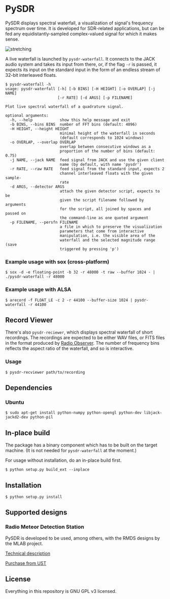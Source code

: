 # PySDR

PySDR displays spectral waterfall, a visualization of signal's frequency spectrum over time. It is developed for SDR-related applications, but can be fed any equidistantly-sampled complex-valued signal for which it makes sense.

![stretching](https://cloud.githubusercontent.com/assets/382160/24999343/6fe18d4e-203d-11e7-9c5e-1949dc2f508b.gif)

A live waterfall is launched by `pysdr-waterfall`. It connects to the JACK audio system and takes its input from there, or, if the flag `-r` is passed, it expects its input on the standard input in the form of an endless stream of 32-bit interleaved floats.

	$ pysdr-waterfall -h
	usage: pysdr-waterfall [-h] [-b BINS] [-H HEIGHT] [-o OVERLAP] [-j NAME]
	                       [-r RATE] [-d ARGS] [-p FILENAME]
	
	Plot live spectral waterfall of a quadrature signal.
	
	optional arguments:
	  -h, --help            show this help message and exit
	  -b BINS, --bins BINS  number of FFT bins (default: 4096)
	  -H HEIGHT, --height HEIGHT
	                        minimal height of the waterfall in seconds
	                        (default corresponds to 1024 windows)
	  -o OVERLAP, --overlap OVERLAP
	                        overlap between consecutive windows as a
	                        proportion of the number of bins (default: 0.75)
	  -j NAME, --jack NAME  feed signal from JACK and use the given client
	                        name (by default, with name 'pysdr')
	  -r RATE, --raw RATE   feed signal from the standard input, expects 2
	                        channel interleaved floats with the given sample-
	                        rate
	  -d ARGS, --detector ARGS
	                        attach the given detector script, expects to be
	                        given the script filename followed by arguments
	                        for the script, all joined by spaces and passed on
	                        the command-line as one quoted argument
	  -p FILENAME, --persfn FILENAME
	                        a file in which to preserve the visualization
	                        parameters that come from interactive
	                        manipulation, i.e. the visible area of the
	                        waterfall and the selected magnitude range (save
	                        triggered by pressing 'p')


### Example usage with sox (cross-platform)

	$ sox -d -e floating-point -b 32 -r 48000 -t raw --buffer 1024 - | ./pysdr-waterfall -r 48000

### Example usage with ALSA

	$ arecord -f FLOAT_LE -c 2 -r 44100 --buffer-size 1024 | pysdr-waterfall -r 44100

## Record Viewer

There's also `pysdr-reciewer`, which displays spectral waterfall of short recordings. The recordings are expected to be either WAV files, or FITS files in the format produced by [Radio Observer](https://github.com/MLAB-project/radio-observer). The number of frequency bins reflects the aspect ratio of the waterfall, and so is interactive.

### Usage

	$ pysdr-recviewer path/to/recording

## Dependencies

### Ubuntu

    $ sudo apt-get install python-numpy python-opengl python-dev libjack-jackd2-dev python-pil

## In-place build

The package has a binary component which has to be built on the target machine. (It is not needed for `pysdr-waterfall` at the moment.)

For usage without installation, do an in-place build first.

	$ python setup.py build_ext --inplace

## Installation

	$ python setup.py install

## Supported designs

### Radio Meteor Detection Station

PySDR is developed to be used, among others, with the RMDS designs by the MLAB project.

[Technical description](http://wiki.mlab.cz/doku.php?id=en:rmds)

[Purchase from UST](http://www.ust.cz/shop/product_info.php?products_id=223)

## License

Everything in this repository is GNU GPL v3 licensed.

